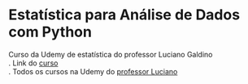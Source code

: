 # Estatística para Análise de Dados com Python
Curso da Udemy de estatística do professor Luciano Galdino </br>
. Link do [curso](https://www.udemy.com/course/estatistica-para-analise-de-dados-com-python/) </br>
. Todos os cursos na Udemy do [professor Luciano](https://www.udemy.com/user/luciano-galdino-4/)

